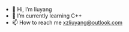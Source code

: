 - 👋 Hi, I’m liuyang
- 🌱 I’m currently learning C++
- 📫 How to reach me xzliuyang@outlook.com

<!---
xzliuyang/xzliuyang is a ✨ special ✨ repository because its `README.md` (this file) appears on your GitHub profile.
You can click the Preview link to take a look at your changes.
--->
